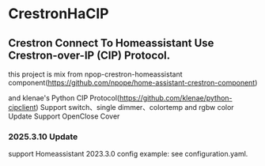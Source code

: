 # CrestronHaCIP

## Crestron Connect To Homeassistant Use Crestron-over-IP (CIP) Protocol.

this project is mix from npop-crestron-homeassistant component(https://github.com/npope/home-assistant-crestron-component)

and klenae's Python CIP Protocol(https://github.com/klenae/python-cipclient)
Support switch、single dimmer、colortemp and rgbw color
Update Support OpenClose Cover
### 2025.3.10 Update
support Homeassistant 2023.3.0
config example: see configuration.yaml.
